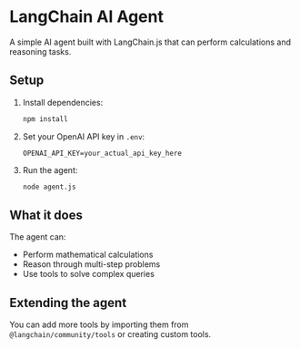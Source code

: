 # LangChain AI Agent

A simple AI agent built with LangChain.js that can perform calculations and reasoning tasks.

## Setup

1. Install dependencies:
   ```bash
   npm install
   ```

2. Set your OpenAI API key in `.env`:
   ```
   OPENAI_API_KEY=your_actual_api_key_here
   ```

3. Run the agent:
   ```bash
   node agent.js
   ```

## What it does

The agent can:
- Perform mathematical calculations
- Reason through multi-step problems
- Use tools to solve complex queries

## Extending the agent

You can add more tools by importing them from `@langchain/community/tools` or creating custom tools.